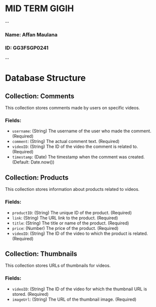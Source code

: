 # MID TERM GIGIH
--
### Name: Affan Maulana
### ID: GG3FSGP0241
--
# Database Structure

## Collection: Comments

This collection stores comments made by users on specific videos.

### Fields:
- `username`: (String) The username of the user who made the comment. (Required)
- `comment`: (String) The actual comment text. (Required)
- `videoID`: (String) The ID of the video the comment is related to. (Required)
- `timestamp`: (Date) The timestamp when the comment was created. (Default: Date.now())

## Collection: Products

This collection stores information about products related to videos.

### Fields:
- `productID`: (String) The unique ID of the product. (Required)
- `link`: (String) The URL link to the product. (Required)
- `title`: (String) The title or name of the product. (Required)
- `price`: (Number) The price of the product. (Required)
- `videoID`: (String) The ID of the video to which the product is related. (Required)

## Collection: Thumbnails

This collection stores URLs of thumbnails for videos.

### Fields:
- `videoID`: (String) The ID of the video for which the thumbnail URL is stored. (Required)
- `imageUrl`: (String) The URL of the thumbnail image. (Required)
